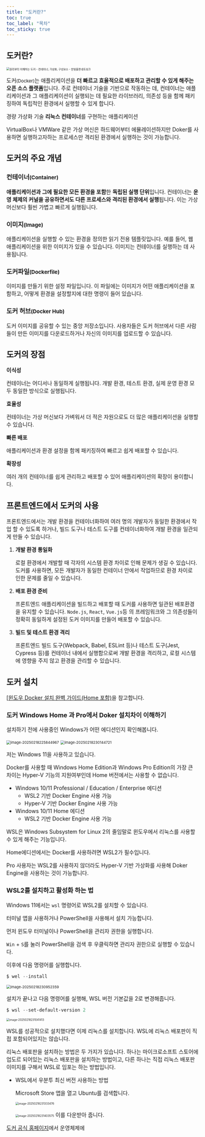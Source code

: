 ```yaml
---
title: "도커란?"
toc: true
toc_label: "목차"
toc_sticky: true
---
```


## 도커란?

<img src="/../images/2025-02-17-도커란/20240610095621_ckeditor.jpg" alt="원리부터 이해하는 도커 - 컨테이너, 가상화, 구성요소 - 한빛출판네트워크" style="zoom:50%;" />

<span style="hlm">

도커<small>(Docker)</small></span>는 애플리케이션을 **더 빠르고 효율적으로 배포하고 관리할 수 있게 해주는 오픈 소스 플랫폼**입니다. 주로 컨테이너 기술을 기반으로 작동하는 데, 컨테이너는 애플리케이션과 그 애플리케이션이 실행되는 데 필요한 라이브러리, 의존성 등을 함께 패키징하여 독립적인 환경에서 실행할 수 있게 합니다.



경량 가상화 기술 **리눅스 컨테이너**를 구현하는 애플리케이션

VirtualBox나  VMWare 같은 가상 머신은 하드웨어부터 에뮬레이션하지만 Doker를 사용하면 실행하고자하는 프로세스만 격리된 환경에서 실행하는 것이 가능합니다.



## 도커의 주요 개념

### 컨테이너<small>(Container)</small>

**애플리케이션과 그에 필요한 모든 환경을 포함**한 **독립된 실행 단위**입니다. 컨테이너는 **운영 체제의 커널을 공유하면서도 다른 프로세스와 격리된 환경에서 실행**됩니다. 이는 가상 머신보다 훨씬 가볍고 빠르게 실행됩니다.



### 이미지<small>(Image)</small>

애플리케이션을 실행할 수 있는 환경을 정의한 읽기 전용 템플릿입니다. 예를 들어, 웹 애플리케이션을 위한 이미지가 있을 수 있습니다. 이미지는 컨테이너를 실행하는 데 사용됩니다.



### 도커파일<small>(Dockerfile)</small>

이미지를 만들기 위한 설정 파일입니다. 이 파일에는 이미지가 어떤 애플리케이션을 포함하고, 어떻게 환경을 설정할지에 대한 명령이 들어 있습니다.



### 도커 허브<small>(Docker Hub)</small>

도커 이미지를 공유할 수 있는 중앙 저장소입니다. 사용자들은 도커 허브에서 다른 사람들이  만든 이미지를 다운로드하거나 자신의 이미지를 업로드할 수 있습니다.



## 도커의 장점

<span class="hlm">**이식성**</span>

컨테이너는 어디서나 동일하게 실행됩니다. 개발 환경, 테스트 환경, 실제 운영 환경 모두 동일한 방식으로 실행됩니다.

<span class="hlm">**효율성**</span>

컨테이너는 가상 머신보다 가벼워서 더 적은 자원으로도 더 많은 애플리케이션을 실행할 수 있습니다.

<span class="hlm">**빠른 배포**</span>

애플리케이션과 환경 설정을 함께 패키징하여 빠르고 쉽게 배포할 수 있습니다.

<span class="hlm">**확장성**</span>

여러 개의 컨테이너를 쉽게 관리하고 배포할 수 있어 애플리케이션의 확장이 용이합니다.



## 프론트엔드에서 도커의 사용

프론트엔드에서는 개발 환경을 컨테이너화하여 여러 명의 개발자가 동일한 환경에서 작업 할 수 있도록 하거나, 빌드 도구나 테스트 도구를 컨테이너화하여 개발 환경을 일관되게 만들 수 있습니다.



1. **개발 환경 통일화**

   로컬 환경에서 개발할 때 각자의 시스템 환경 차이로 인해 문제가 생길 수 있습니다. 도커를 사용하면, 모든 개발자가 동일한 컨테이너 안에서 작업하므로 환경 차이로 인한 문제를 줄일 수 있습니다.

2. **배포 환경 준비**

   프론트엔드 애플리케이션을 빌드하고 배포할 때 도커를 사용하면 일관된 배포환경을 유지할 수 있습니다. `Node.js`, `React`, `Vue.js`등 의 프레임워크와 그 의존성들이 정확히 동일하게 설정된 도커 이미지를 만들어 배포할 수 있습니다.

   

3. **빌드 및 테스트 환경 격리**

   프론트엔드 빌드 도구(Webpack, Babel, ESLint 등)나 테스트 도구(Jest, Cypress 등)를 컨테이너 내에서 실행함으로써 개발 환경을 격리하고, 로컬 시스템에 영향을 주지 않고 환경을 관리할 수 있습니다.



## 도커 설치

[[윈도우 Docker 설치 완벽 가이드(Home 포함)](https://www.lainyzine.com/ko/article/a-complete-guide-to-how-to-install-docker-desktop-on-windows-10/)을 참고합니다.

### 도커 Windows Home 과 Pro에서 Doker 설치차이 이해하기

설치하기 전에 사용중인 Windows가 어떤 에디션인지 확인해봅니다.



<img src="/../images/2025-02-17-도커란/image-20250218225844967.png" alt="image-20250218225844967" style="zoom:67%;" />

<img src="/../images/2025-02-17-도커란/image-20250218230144721.png" alt="image-20250218230144721" style="zoom:67%;" />

저는 Windows 11을 사용하고 있습니다.



Docker를 사용할 때 Windows Home Edition과 Windows Pro Edition의 가장 큰 차이는 Hyper-V 기능의 지원여부인데 Home 버전에서는 사용할 수 없습니다.

- Windows 10/11 Professional / Education / Enterprise 에디션
  - WSL2 기반 Docker Engine 사용 가능
  - Hyper-V 기반 Docker Engine 사용 가능
- Windows 10/11 Home 에디션
  - WSL2 기반 Docker Engine 사용 가능



WSL은 Windows Subsystem for Linux 2의 줄임말로 윈도우에서 리눅스를 사용할 수 있게 해주는 기능입니다. 

Home에디션에서는 Docker를 사용하려면 WSL2가 필수입니다. 

Pro 사용자는 WSL2를 사용하지 않더라도 Hyper-V 기반 가상화를 사용해 Doker Engine을 사용하는 것이 가능합니다.



### WSL2를 설치하고 활성화 하는 법

Windows 11에서는 `wsl` 명령어로 WSL2를 설치할 수 있습니다.

터미널 앱을 사용하거나 PowerShell을 사용해서 설치 가능합니다.



먼저 윈도우 터미널이나 PowerShell을 관리자 권한을 실행합니다.

`Win` + `S`를 눌러 PowerShell을 검색 후 우클릭하면 관리자 권한으로 실행할 수 있습니다.



이후에 다음 명령어를 실행합니다.

``` powershell
$ wel --install
```

<img src="/../images/2025-02-17-도커란/image-20250218230952359.png" alt="image-20250218230952359" style="zoom:67%;" />



설치가 끝나고 다음 명령어를 실행해, WSL 버전 기본값을 2로 변경해줍니다.

``` powershell
$ wsl --set-default-version 2
```

<img src="/../images/2025-02-17-도커란/image-20250218231041413.png" alt="image-20250218231041413" style="zoom:50%;" />





WSL를 성공적으로 설치했다면 이제 리눅스를 설치합니다. WSL에 리눅스 배포판이 직접 포함되어있지는 않습니다.



리눅스 배포판을 설치하는 방법은 두 가지가 있습니다. 하나는 마이크로소프트 스토어에 업도르 되어있는 리눅스 배포판을 설치하는 방법이고, 다른 하나는 직접 리눅스 배포판 이미지를 구해서 WSL로 임포는 하는 방법입니다. 



- WSL에서 우분투 최신 버전 사용하는 방법

  Microsoft Store 앱을 열고 Ubuntu를 검색합니다.

  <img src="/../images/2025-02-17-도커란/image-20250218231333476.png" alt="image-20250218231333476" style="zoom:50%;" />

  <img src="/../images/2025-02-17-도커란/image-20250218231403575.png" alt="image-20250218231403575" style="zoom:50%;" /> 이를 다운받아 줍니다.

[도커 공식 홈페이지](https://www.docker.com/)에서 운영체제에 

